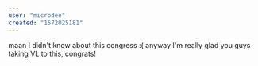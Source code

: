 ```yaml
---
user: "microdee"
created: "1572025181"
---
```


maan I didn't know about this congress :(
anyway I'm really glad you guys taking VL to this, congrats!
